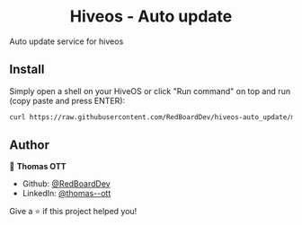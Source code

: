 <h1 align="center">Hiveos - Auto update</h1>
<p>
</p>

Auto update service for hiveos

## Install

Simply open a shell on your HiveOS or click "Run command" on top and run (copy paste and press ENTER):
```sh
curl https://raw.githubusercontent.com/RedBoardDev/hiveos-auto_update/main/install.sh | bash
```

## Author

👤 **Thomas OTT**

* Github: [@RedBoardDev](https://github.com/RedBoardDev)
* LinkedIn: [@thomas--ott](https://linkedin.com/in/thomas--ott)

Give a ⭐️ if this project helped you!
